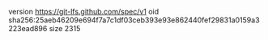 version https://git-lfs.github.com/spec/v1
oid sha256:25aeb46209e694f7a7c1df03ceb393e93e862440fef29831a0159a3223ead896
size 2315
